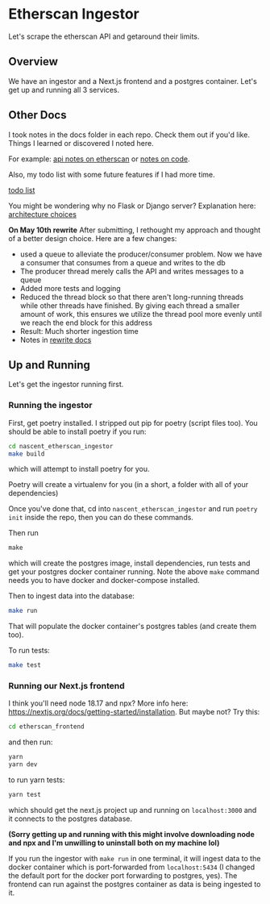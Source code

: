 # Etherscan Ingestor

Let's scrape the etherscan API and getaround their limits.

## Overview

We have an ingestor and a Next.js frontend and a postgres container. Let's get up and running all 3 services.

## Other Docs

I took notes in the docs folder in each repo. Check them out if you'd like. Things I learned or discovered I noted here.

For example: [api notes on etherscan](./docs/notes_api.md) or [notes on code](./docs/notes_code.md).

Also, my todo list with some future features if I had more time.

[todo list](./docs/notes_todo.md)

You might be wondering why no Flask or Django server? Explanation here:
[architecture choices](docs/notes_project_design.md)

**On May 10th rewrite**
After submitting, I rethought my approach and thought of a better design choice. Here are a few changes:
- used a queue to alleviate the producer/consumer problem. Now we have a consumer that consumes from a queue and writes to the db
- The producer thread merely calls the API and writes messages to a queue
- Added more tests and logging
- Reduced the thread block so that there aren't long-running threads while other threads have finished. By giving each thread a smaller amount of work, this ensures we utilize the thread pool more evenly until we reach the end block for this address
- Result: Much shorter ingestion time
- Notes in [rewrite docs](docs/notes_rewrite.md)

## Up and Running

Let's get the ingestor running first.

### Running the ingestor

First, get poetry installed. I stripped out pip for poetry (script files too). You should be able to install poetry if you run:
```bash
cd nascent_etherscan_ingestor
make build
```

which will attempt to install poetry for you.

Poetry will create a virtualenv for you (in a short, a folder with all of your dependencies)

Once you've done that, cd into `nascent_etherscan_ingestor` and run `poetry init` inside the repo, then you can do these commands.

Then run
```md
make
```

which will create the postgres image, install dependencies, run tests and get your postgres docker container running. Note the above `make` command needs you to have docker and docker-compose installed. 

Then to ingest data into the database:

```bash
make run 
```

That will populate the docker container's postgres tables (and create them too).

To run tests:

```bash
make test
```

### Running our Next.js frontend

I think you'll need node 18.17 and npx? More info here: https://nextjs.org/docs/getting-started/installation. But maybe not? Try this:

```bash
cd etherscan_frontend
```

and then run:

```bash
yarn
yarn dev
```

to run yarn tests:

```bash
yarn test
```

which should get the next.js project up and running on `localhost:3000` and it connects to the postgres database.

**(Sorry getting up and running with this might involve downloading node and npx and I'm unwilling to uninstall both on my machine lol)**

If you run the ingestor with `make run` in one terminal, it will ingest data to the docker container which is port-forwarded from `localhost:5434` (I changed the default port for the docker port forwarding to postgres, yes). The frontend can run against the postgres container as data is being ingested to it.




